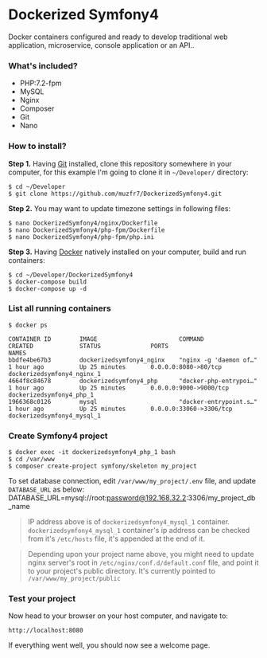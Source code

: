 # Dockerized Symfony4
Docker containers configured and ready to develop traditional web application, microservice, console application or an API..

### What's included?
* PHP:7.2-fpm
* MySQL
* Nginx
* Composer
* Git
* Nano

### How to install?
**Step 1.** Having [Git](https://git-scm.com) installed, clone this repository somewhere in your computer, for this example I'm going to clone it in `~/Developer/` directory:
```
$ cd ~/Developer
$ git clone https://github.com/muzfr7/DockerizedSymfony4.git
```

**Step 2.** You may want to update timezone settings in following files:
```
$ nano DockerizedSymfony4/nginx/Dockerfile
$ nano DockerizedSymfony4/php-fpm/Dockerfile
$ nano DockerizedSymfony4/php-fpm/php.ini
```

**Step 3.** Having [Docker](https://www.docker.com) natively installed on your computer, build and run containers:
```
$ cd ~/Developer/DockerizedSymfony4
$ docker-compose build
$ docker-compose up -d
```

### List all running containers
```
$ docker ps

CONTAINER ID        IMAGE                       COMMAND                  CREATED             STATUS              PORTS                     NAMES
bbdfe4be67b3        dockerizedsymfony4_nginx    "nginx -g 'daemon of…"   1 hour ago          Up 25 minutes       0.0.0.0:8080->80/tcp      dockerizedsymfony4_nginx_1
4664f8c84678        dockerizedsymfony4_php      "docker-php-entrypoi…"   1 hour ago          Up 25 minutes       0.0.0.0:9000->9000/tcp    dockerizedsymfony4_php_1
1966368c0126        mysql                       "docker-entrypoint.s…"   1 hour ago          Up 25 minutes       0.0.0.0:33060->3306/tcp   dockerizedsymfony4_mysql_1
```

### Create Symfony4 project
```
$ docker exec -it dockerizedsymfony4_php_1 bash
$ cd /var/www
$ composer create-project symfony/skeleton my_project
```

To set database connection, edit `/var/www/my_project/.env` file, and update `DATABASE_URL` as below:
DATABASE_URL=mysql://root:password@192.168.32.2:3306/my_project_db_name

> IP address above is of `dockerizedsymfony4_mysql_1` container. `dockerizedsymfony4_mysql_1` container's ip address can be checked from it's `/etc/hosts` file, it's appended at the end of it.

> Depending upon your project name above, you might need to update nginx server's root in `/etc/nginx/conf.d/default.conf` file, and point it to your project's public directory. 
> It's currently pointed to `/var/www/my_project/public`

### Test your project
Now head to your browser on your host computer, and navigate to:
```
http://localhost:8080
```
If everything went well, you should now see a welcome page.